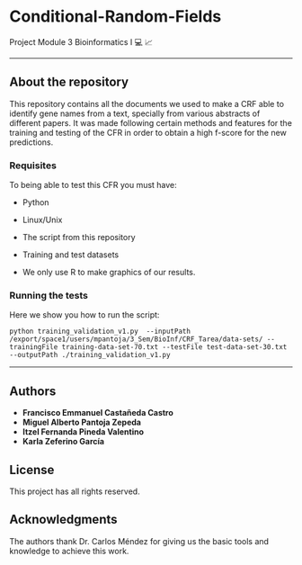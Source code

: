# <b>Conditional-Random-Fields</b>
Project Module 3 Bioinformatics I :computer: :chart_with_upwards_trend:

***
## About the repository
This repository contains all the documents we used to make a CRF able to identify gene names from a text, specially from various abstracts of different papers. It was made following certain methods and features for the training and testing of the CFR in order to obtain a high f-score for the new predictions.  

### Requisites
To being able to test this CFR you must have:

* Python
* Linux/Unix
* The script from this repository
* Training and test datasets

* We only use R to make graphics of our results. 

### Running the tests

Here we show you how to run the script:

```
python training_validation_v1.py  --inputPath /export/space1/users/mpantoja/3_Sem/BioInf/CRF_Tarea/data-sets/ --trainingFile training-data-set-70.txt --testFile test-data-set-30.txt --outputPath ./training_validation_v1.py
```

*** 

## Authors

* **Francisco Emmanuel Castañeda Castro**
* **Miguel Alberto Pantoja Zepeda**
* **Itzel Fernanda Pineda Valentino**
* **Karla Zeferino García**

## License
This project has all rights reserved.

## Acknowledgments
The authors thank Dr. Carlos Méndez for giving us the basic tools and knowledge to achieve this work.
